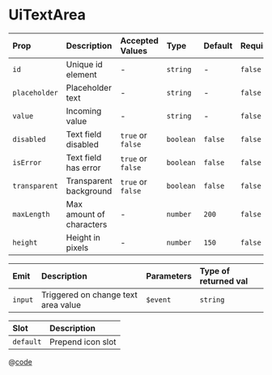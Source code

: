 # UiTextArea

| Prop          | Description              | Accepted Values   | Type      | Default | Required |
| :------------ | :----------------------- | :---------------- | :-------- | :------ | :------- |
| `id`          | Unique id element        | -                 | `string`  | -       | `false`  |
| `placeholder` | Placeholder text         | -                 | `string`  | -       | `false`  |
| `value`       | Incoming value           | -                 | `string`  | -       | `false`  |
| `disabled`    | Text field disabled      | `true` or `false` | `boolean` | `false` | `false`  |
| `isError`     | Text field has error     | `true` or `false` | `boolean` | `false` | `false`  |
| `transparent` | Transparent background   | `true` or `false` | `boolean` | `false` | `false`  |
| `maxLength`   | Max amount of charaсters | -                 | `number`  | `200`   | `false`  |
| `height`      | Height in pixels         | -                 | `number`  | `150`   | `false`  |

| Emit    | Description                         | Parameters | Type of returned val |
| :------ | :---------------------------------- | :--------- | :------------------- |
| `input` | Triggered on change text area value | `$event`   | `string`             |

| Slot      | Description       |
| :-------- | :---------------- |
| `default` | Prepend icon slot |

<DemoUiTextArea />

<script setup>
import DemoUiTextArea from '~/components/demo/DemoUiTextArea.vue';
</script>

@[code](~/components/demo/DemoUiTextArea.vue)
